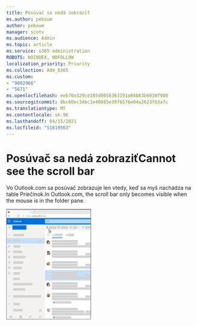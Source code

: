 ```yaml
---
title: Posúvač sa nedá zobraziť
ms.author: pebaum
author: pebaum
manager: scotv
ms.audience: Admin
ms.topic: article
ms.service: o365-administration
ROBOTS: NOINDEX, NOFOLLOW
localization_priority: Priority
ms.collection: Adm_O365
ms.custom:
- "9002966"
- "5671"
ms.openlocfilehash: eeb70a329ce185d0056363191a04b83b6030f908
ms.sourcegitcommit: 8bc60ec34bc1e40685e3976576e04a2623f63a7c
ms.translationtype: MT
ms.contentlocale: sk-SK
ms.lasthandoff: 04/15/2021
ms.locfileid: "51819563"
---
```

# <a name="cannot-see-the-scroll-bar"></a><span data-ttu-id="a175c-102">Posúvač sa nedá zobraziť</span><span class="sxs-lookup"><span data-stu-id="a175c-102">Cannot see the scroll bar</span></span>

<span data-ttu-id="a175c-103">Vo Outlook.com sa posúvač zobrazuje len vtedy, keď sa myš nachádza na table Priečinok.</span><span class="sxs-lookup"><span data-stu-id="a175c-103">In Outlook.com, the scroll bar only becomes visible when the mouse is in the folder pane.</span></span>

![Posúvač myši nad doručenou poštou](media/16353_mouse_over_inbox_scrollbar-225x292.gif)
